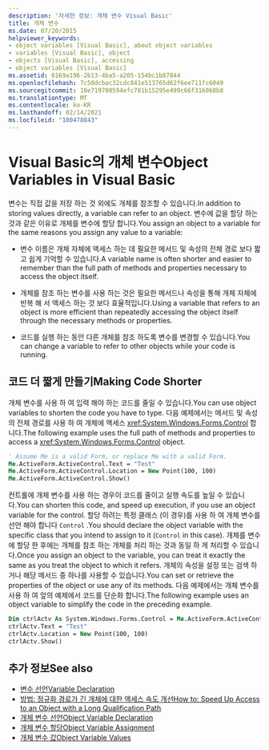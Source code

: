 ```yaml
---
description: '자세한 정보: 개체 변수 Visual Basic'
title: 개체 변수
ms.date: 07/20/2015
helpviewer_keywords:
- object variables [Visual Basic], about object variables
- variables [Visual Basic], object
- objects [Visual Basic], accessing
- object variables [Visual Basic]
ms.assetid: 6169a196-2b13-4ba5-a205-154bc1b87844
ms.openlocfilehash: 7c50dcbac32cdc841e513765d62f6ee711fc6049
ms.sourcegitcommit: 10e719780594efc781b15295e499c66f316068b8
ms.translationtype: MT
ms.contentlocale: ko-KR
ms.lasthandoff: 02/14/2021
ms.locfileid: "100478843"
---
```

# <a name="object-variables-in-visual-basic"></a><span data-ttu-id="bb69f-103">Visual Basic의 개체 변수</span><span class="sxs-lookup"><span data-stu-id="bb69f-103">Object Variables in Visual Basic</span></span>

<span data-ttu-id="bb69f-104">변수는 직접 값을 저장 하는 것 외에도 개체를 참조할 수 있습니다.</span><span class="sxs-lookup"><span data-stu-id="bb69f-104">In addition to storing values directly, a variable can refer to an object.</span></span> <span data-ttu-id="bb69f-105">변수에 값을 할당 하는 것과 같은 이유로 개체를 변수에 할당 합니다.</span><span class="sxs-lookup"><span data-stu-id="bb69f-105">You assign an object to a variable for the same reasons you assign any value to a variable:</span></span>

- <span data-ttu-id="bb69f-106">변수 이름은 개체 자체에 액세스 하는 데 필요한 메서드 및 속성의 전체 경로 보다 짧고 쉽게 기억할 수 있습니다.</span><span class="sxs-lookup"><span data-stu-id="bb69f-106">A variable name is often shorter and easier to remember than the full path of methods and properties necessary to access the object itself.</span></span>

- <span data-ttu-id="bb69f-107">개체를 참조 하는 변수를 사용 하는 것은 필요한 메서드나 속성을 통해 개체 자체에 반복 해 서 액세스 하는 것 보다 효율적입니다.</span><span class="sxs-lookup"><span data-stu-id="bb69f-107">Using a variable that refers to an object is more efficient than repeatedly accessing the object itself through the necessary methods or properties.</span></span>

- <span data-ttu-id="bb69f-108">코드를 실행 하는 동안 다른 개체를 참조 하도록 변수를 변경할 수 있습니다.</span><span class="sxs-lookup"><span data-stu-id="bb69f-108">You can change a variable to refer to other objects while your code is running.</span></span>

## <a name="making-code-shorter"></a><span data-ttu-id="bb69f-109">코드 더 짧게 만들기</span><span class="sxs-lookup"><span data-stu-id="bb69f-109">Making Code Shorter</span></span>

<span data-ttu-id="bb69f-110">개체 변수를 사용 하 여 입력 해야 하는 코드를 줄일 수 있습니다.</span><span class="sxs-lookup"><span data-stu-id="bb69f-110">You can use object variables to shorten the code you have to type.</span></span> <span data-ttu-id="bb69f-111">다음 예제에서는 메서드 및 속성의 전체 경로를 사용 하 여 개체에 액세스 <xref:System.Windows.Forms.Control> 합니다.</span><span class="sxs-lookup"><span data-stu-id="bb69f-111">The following example uses the full path of methods and properties to access a <xref:System.Windows.Forms.Control> object.</span></span>

```vb
' Assume Me is a valid Form, or replace Me with a valid Form.
Me.ActiveForm.ActiveControl.Text = "Test"
Me.ActiveForm.ActiveControl.Location = New Point(100, 100)
Me.ActiveForm.ActiveControl.Show()
```

<span data-ttu-id="bb69f-112">컨트롤에 개체 변수를 사용 하는 경우이 코드를 줄이고 실행 속도를 높일 수 있습니다.</span><span class="sxs-lookup"><span data-stu-id="bb69f-112">You can shorten this code, and speed up execution, if you use an object variable for the control.</span></span> <span data-ttu-id="bb69f-113">할당 하려는 특정 클래스 (이 경우)를 사용 하 여 개체 변수를 선언 해야 합니다 `Control` .</span><span class="sxs-lookup"><span data-stu-id="bb69f-113">You should declare the object variable with the specific class that you intend to assign to it (`Control` in this case).</span></span> <span data-ttu-id="bb69f-114">개체를 변수에 할당 한 후에는 개체를 참조 하는 개체를 처리 하는 것과 동일 하 게 처리할 수 있습니다.</span><span class="sxs-lookup"><span data-stu-id="bb69f-114">Once you assign an object to the variable, you can treat it exactly the same as you treat the object to which it refers.</span></span> <span data-ttu-id="bb69f-115">개체의 속성을 설정 또는 검색 하거나 해당 메서드 중 하나를 사용할 수 있습니다.</span><span class="sxs-lookup"><span data-stu-id="bb69f-115">You can set or retrieve the properties of the object or use any of its methods.</span></span> <span data-ttu-id="bb69f-116">다음 예제에서는 개체 변수를 사용 하 여 앞의 예제에서 코드를 단순화 합니다.</span><span class="sxs-lookup"><span data-stu-id="bb69f-116">The following example uses an object variable to simplify the code in the preceding example.</span></span>

```vb
Dim ctrlActv As System.Windows.Forms.Control = Me.ActiveForm.ActiveControl
ctrlActv.Text = "Test"
ctrlActv.Location = New Point(100, 100)
ctrlActv.Show()
```

## <a name="see-also"></a><span data-ttu-id="bb69f-117">추가 정보</span><span class="sxs-lookup"><span data-stu-id="bb69f-117">See also</span></span>

- [<span data-ttu-id="bb69f-118">변수 선언</span><span class="sxs-lookup"><span data-stu-id="bb69f-118">Variable Declaration</span></span>](variable-declaration.md)
- [<span data-ttu-id="bb69f-119">방법: 정규화 경로가 긴 개체에 대한 액세스 속도 개선</span><span class="sxs-lookup"><span data-stu-id="bb69f-119">How to: Speed Up Access to an Object with a Long Qualification Path</span></span>](how-to-speed-up-access-to-an-object-with-a-long-qualification-path.md)
- [<span data-ttu-id="bb69f-120">개체 변수 선언</span><span class="sxs-lookup"><span data-stu-id="bb69f-120">Object Variable Declaration</span></span>](object-variable-declaration.md)
- [<span data-ttu-id="bb69f-121">개체 변수 할당</span><span class="sxs-lookup"><span data-stu-id="bb69f-121">Object Variable Assignment</span></span>](object-variable-assignment.md)
- [<span data-ttu-id="bb69f-122">개체 변수 값</span><span class="sxs-lookup"><span data-stu-id="bb69f-122">Object Variable Values</span></span>](object-variable-values.md)
